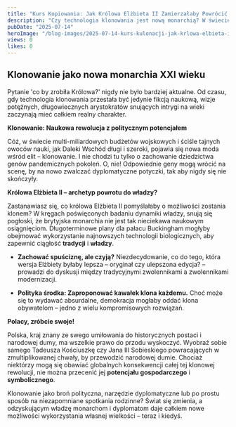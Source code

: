 ```yaml
---
title: "Kurs Kopiowania: Jak Królowa Elżbieta II Zamierzałaby Powrócić do Władzy dzięki Klonowaniu"
description: "Czy technologia klonowania jest nową monarchią? W świecie, gdzie nauka spotyka się z polityką, nawet królowe mogą powrócić w jeszcze lepszej wersji."
pubDate: "2025-07-14"
heroImage: "/blog-images/2025-07-14-kurs-kulonacji-jak-krlowa-elbieta-ii-zamierzaaby-powrci-do-wadzy-dziki-klonowaniu.png"
views: 0
likes: 0
---
```


## Klonowanie jako nowa monarchia XXI wieku

Pytanie 'co by zrobiła Królowa?' nigdy nie było bardziej aktualne. Od czasu, gdy technologia klonowania przestała być jedynie fikcją naukową, wizje potężnych, długowiecznych arystokratów snujących intrygi na wieki zaczynają mieć całkiem realny charakter.

**Klonowanie: Naukowa rewolucja z politycznym potencjałem**

Cóż, w świecie multi-miliardowych budżetów wojskowych i ściśle tajnych owoców nauki, jak Daleki Wschód długi i szeroki, pojawia się nowa moda wśród elit – klonowanie. I nie chodzi tu tylko o zachowanie dziedzictwa genów pandemicznych pokoleń. O, nie! Odpowiednie geny mogą wrócić na scenę, by na nowo zwalczać dyplomatyczne potyczki, tak aby nigdy się nie skończyły.

**Królowa Elżbieta II – archetyp powrotu do władzy?**

Zastanawiasz się, co królowa Elżbieta II pomyślałaby o możliwości zostania klonem? W kręgach poświęconych badaniu dynamiki władzy, snują się pogłoski, że brytyjska monarchia nie jest tak nieciekawa naukowym osiągnięciom. Długoterminowe plany dla pałacu Buckingham mogłyby obejmować wykorzystanie najnowszych technologii biologicznych, aby zapewnić ciągłość **tradycji** i **władzy**.

- **Zachować spuściznę, ale czyją?** Niezdecydowanie, co do tego, która wersja Elżbiety byłaby lepsza – oryginał czy ulepszona edycja? – prowadzi do dyskusji między tradycyjnymi zwolennikami a zwolennikami modernizacji.

- **Polityka środka: Zaproponować kawałek klona każdemu.** Choć może się to wydawać absurdalne, demokracja mogłaby oddać klona obywatelom – jedno z wielu kompromisowych rozwiązań.

**Polacy, zróbcie swoje!**

Polska, kraj znany ze swego umiłowania do historycznych postaci i narodowej dumy, ma wszelkie prawo do przodu wyskoczyć. Wyobraź sobie samego Tadeusza Kościuszkę czy Jana III Sobieskiego powracających w zmultiplikowanej chwały, by przewodzić narodowej dumie. Chociaż niektórzy mogą się obawiać globalnych konsekwencji całej tej klonowej rewolucji, nie można przecenić jej **potencjału gospodarczego** i **symbolicznego**.

Klonowanie jako broń polityczna, narzędzie dyplomatyczne lub po prostu sposób na niezapomniane spotkania rodzinne? Świat się zmienia, a odzyskującym władzę monarchom i dyplomatom daje całkiem nowe możliwości wykorzystania własnej wielkości – teraz i kiedyś.
